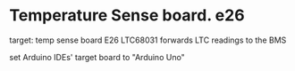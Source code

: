 # Temperature Sense board. e26

target: temp sense board E26 LTC68031
forwards LTC readings to the BMS

set Arduino IDEs' target board to "Arduino Uno"
